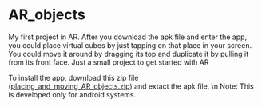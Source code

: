 # AR_objects

My first project in AR. After you download the apk file and enter the app, you could place virtual cubes by just tapping on that place in your screen. You could move it around by dragging its top and duplicate it by pulling it from its front face. Just a small project to get started with AR

To install the app, download this zip file ([placing_and_moving_AR_objects.zip](https://github.com/MafiaStrange/AR_objects/files/13648494/placing_and_moving_AR_objects.zip)) and extact the apk file. \n
Note: This is developed only for android systems.
